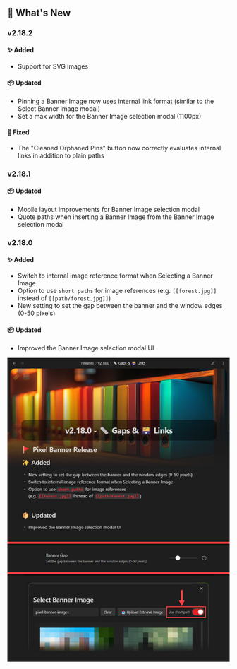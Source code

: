 ## 🎉 What's New

### v2.18.2
#### ✨ Added
- Support for SVG images

#### 📦 Updated
- Pinning a Banner Image now uses internal link format (similar to the Select Banner Image modal)
- Set a max width for the Banner Image selection modal (1100px)

#### 🐛 Fixed
- The "Cleaned Orphaned Pins" button now correctly evaluates internal links in addition to plain paths

### v2.18.1
#### 📦 Updated
- Mobile layout improvements for Banner Image selection modal
- Quote paths when inserting a Banner Image from the Banner Image selection modal

### v2.18.0
#### ✨ Added
- Switch to internal image reference format when Selecting a Banner Image
- Option to use `short paths` for image references (e.g. `[[forest.jpg]]` instead of `[[path/forest.jpg]]`)
- New setting to set the gap between the banner and the window edges (0-50 pixels)

#### 📦 Updated
- Improved the Banner Image selection modal UI

[![screenshot](https://raw.githubusercontent.com/jparkerweb/ref/refs/heads/main/equill-labs/pixel-banner/pixel-banner-v2.18.0.jpg)](https://raw.githubusercontent.com/jparkerweb/ref/refs/heads/main/equill-labs/pixel-banner/pixel-banner-v2.18.0.jpg)